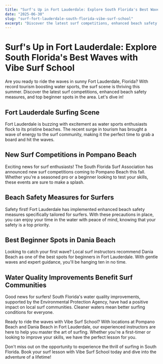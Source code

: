 ```yaml
---
title: "Surf's Up in Fort Lauderdale: Explore South Florida's Best Waves with Vibe Surf School"
date: "2025-06-30"
slug: "surf-fort-lauderdale-south-florida-vibe-surf-school"
excerpt: "Discover the latest surf competitions, enhanced beach safety measures, and top beginner spots in sunny Fort Lauderdale, Florida, with Vibe Surf School. Book your surf lesson today and ride the waves in South Florida!"
---
```


# Surf's Up in Fort Lauderdale: Explore South Florida's Best Waves with Vibe Surf School

Are you ready to ride the waves in sunny Fort Lauderdale, Florida? With record tourism boosting water sports, the surf scene is thriving this summer. Discover the latest surf competitions, enhanced beach safety measures, and top beginner spots in the area. Let's dive in!

## Fort Lauderdale Surfing Scene

Fort Lauderdale is buzzing with excitement as water sports enthusiasts flock to its pristine beaches. The recent surge in tourism has brought a wave of energy to the surf community, making it the perfect time to grab a board and hit the waves.

## New Surf Competitions in Pompano Beach

Exciting news for surf enthusiasts! The South Florida Surf Association has announced new surf competitions coming to Pompano Beach this fall. Whether you're a seasoned pro or a beginner looking to test your skills, these events are sure to make a splash.

## Beach Safety Measures for Surfers

Safety first! Fort Lauderdale has implemented enhanced beach safety measures specifically tailored for surfers. With these precautions in place, you can enjoy your time in the water with peace of mind, knowing that your safety is a top priority.

## Best Beginner Spots in Dania Beach

Looking to catch your first wave? Local surf instructors recommend Dania Beach as one of the best spots for beginners in Fort Lauderdale. With gentle waves and expert guidance, you'll be hanging ten in no time.

## Water Quality Improvements Benefit Surf Communities

Good news for surfers! South Florida's water quality improvements, supported by the Environmental Protection Agency, have had a positive impact on local surf communities. Cleaner waters mean better surfing conditions for everyone.

Ready to ride the waves with Vibe Surf School? With locations at Pompano Beach and Dania Beach in Fort Lauderdale, our experienced instructors are here to help you master the art of surfing. Whether you're a first-timer or looking to improve your skills, we have the perfect lesson for you.

Don't miss out on the opportunity to experience the thrill of surfing in South Florida. Book your surf lesson with Vibe Surf School today and dive into the adventure of a lifetime!
